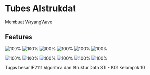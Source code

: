 # Tubes Alstrukdat
Membuat WayangWave
## Features

![100%](https://progress-bar.dev/100?title=Load)
![100%](https://progress-bar.dev/100?title=List)
![100%](https://progress-bar.dev/100?title=Status)
![100%](https://progress-bar.dev/100?title=Song)
![100%](https://progress-bar.dev/100?title=ADT)
![100%](https://progress-bar.dev/100?title=Quit)

![100%](https://progress-bar.dev/100?title=Start)
![100%](https://progress-bar.dev/100?title=Playlist)
![100%](https://progress-bar.dev/100?title=Queue)
![100%](https://progress-bar.dev/100?title=Play)
![100%](https://progress-bar.dev/100?title=Save)
![100%](https://progress-bar.dev/100?title=MultiUser)

Tugas besar IF2111 Algoritma dan Struktur Data STI - K01 Kelompok 10
